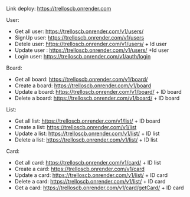Link deploy: https://trelloscb.onrender.com

User:
 + Get all user: https://trelloscb.onrender.com/v1/users/
 + SignUp user: https://trelloscb.onrender.com/v1/users
 + Detele user: https://trelloscb.onrender.com/v1/users/  + Id user
 + Update user : https://trelloscb.onrender.com/v1/users/  +Id user
 + Login user: https://trelloscb.onrender.com/v1/auth/login

Board:
 + Get all board: https://trelloscb.onrender.com/v1/board/
 + Create a board: https://trelloscb.onrender.com/v1/board
 + Update a board: https://trelloscb.onrender.com/v1/board/ + ID board
 + Delete a board: https://trelloscb.onrender.com/v1/board/ + ID board

List:
 + Get all list: https://trelloscb.onrender.com/v1/list/ + ID board
 + Create a list: https://trelloscb.onrender.com/v1/list
 + Update a list: https://trelloscb.onrender.com/v1/list/ + ID list
 + Delete a list: https://trelloscb.onrender.com/v1/list/ + ID list

Card: 
 + Get all card: https://trelloscb.onrender.com/v1/card/ + ID list
 + Create a card: https://trelloscb.onrender.com/v1/card
 + Update a card: https://trelloscb.onrender.com/v1/list/ + ID card
 + Delete a card: https://trelloscb.onrender.com/v1/list/ + ID card
 + Get a card: https://trelloscb.onrender.com/v1/card/getCard/ + ID card
